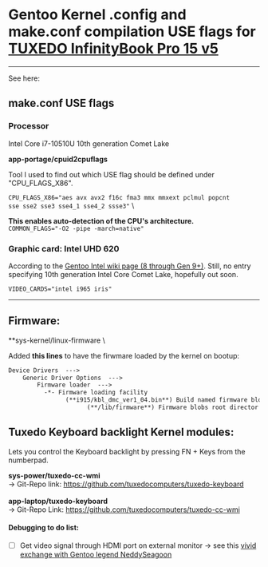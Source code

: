 # Gentoo Kernel .config and make.conf compilation USE flags for [TUXEDO InfinityBook Pro 15 v5](https://www.tuxedocomputers.com/de/Linux-Hardware/Linux-Notebooks/15-16-Zoll/TUXEDO-InfinityBook-Pro-15-v5-SILVER-Edition.tuxedo) 

------------

See here: 

## make.conf USE flags

### Processor

Intel Core i7-10510U 10th generation Comet Lake

**app-portage/cpuid2cpuflags**

Tool I used to find out which USE flag should be defined under "CPU_FLAGS_X86".

<code>CPU_FLAGS_X86="aes avx avx2 f16c fma3 mmx mmxext pclmul popcnt sse sse2 sse3 sse4_1 sse4_2 ssse3"</code> \

**This enables auto-detection of the CPU's architecture.** \
<code>COMMON_FLAGS="-O2 -pipe -march=native"</code>

### Graphic card: Intel UHD 620
According to the [Gentoo Intel wiki page (8 through Gen 9+)](https://wiki.gentoo.org/wiki/Intel#USE_flags).
Still, no entry specifying 10th generation Intel Core Comet Lake, hopefully out soon.

<code>VIDEO_CARDS="intel i965 iris"</code> 

------------

## Firmware:

**sys-kernel/linux-firmware \

Added **this lines** to have the firwmare loaded by the kernel on bootup:

```markdown
Device Drivers  --->
    Generic Driver Options  --->
        Firmware loader  --->
          -*- Firmware loading facility
                (**i915/kbl_dmc_ver1_04.bin**) Build named firmware blobs into the kernel binary
                      (**/lib/firmware**) Firmware blobs root director </code>
```
## Tuxedo Keyboard backlight Kernel modules:

Lets you control the Keyboard backlight by pressing FN + Keys from the numberpad.

**sys-power/tuxedo-cc-wmi** \
-> Git-Repo link: https://github.com/tuxedocomputers/tuxedo-keyboard
\
\
**app-laptop/tuxedo-keyboard** \
-> Git-Repo Link: https://github.com/tuxedocomputers/tuxedo-cc-wmi


#### Debugging to do list:
- [ ] Get video signal through HDMI port on external monitor -> see this [vivid exchange with Gentoo legend NeddySeagoon](https://forums.gentoo.org/viewtopic-t-1118210.html)
